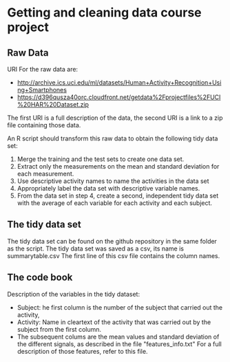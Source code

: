 # Getting and cleaning data course project
## Raw Data

URI For the raw data are: 
* http://archive.ics.uci.edu/ml/datasets/Human+Activity+Recognition+Using+Smartphones
* https://d396qusza40orc.cloudfront.net/getdata%2Fprojectfiles%2FUCI%20HAR%20Dataset.zip

The first URI is a full description of the data, the second URI is a link to a zip file containing those data.

An R script should transform this raw data to obtain the following tidy data set:

1. Merge the training and the test sets to create one data set.
2. Extract only the measurements on the mean and standard deviation for each measurement. 
3. Use descriptive activity names to name the activities in the data set
4. Appropriately label the data set with descriptive variable names. 
5. From the data set in step 4, create a second, independent tidy data set with the average of each variable for each activity and each subject.

## The tidy data set

The tidy data set can be found on the github repository in the same folder as the script. 
The tidy data set was saved as a csv, its name is summarytable.csv
The first line of this csv file contains the column names.

## The code book

Description of the variables in the tidy dataset:

* Subject: he first column is the number of the subject that carried out the activity, 
* Activity: Name in cleartext of the activity that was carried out by the subject from the first column.
* The subsequent colums are the mean values and standard deviation of the different signals, as described in the file "features_info.txt"  For a full description of those features, refer to this file.


